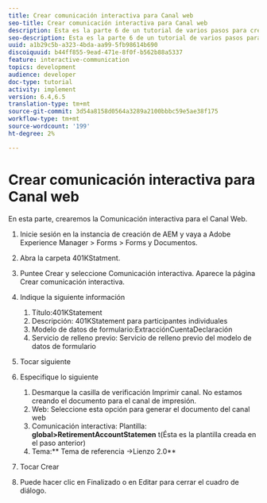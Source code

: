 ```yaml
---
title: Crear comunicación interactiva para Canal web
seo-title: Crear comunicación interactiva para Canal web
description: Esta es la parte 6 de un tutorial de varios pasos para crear su primer documento interactivo de comunicaciones. En esta parte, crearemos la Comunicación interactiva para el Canal Web.
seo-description: Esta es la parte 6 de un tutorial de varios pasos para crear su primer documento interactivo de comunicaciones. En esta parte, crearemos la Comunicación interactiva para el Canal Web.
uuid: a1b29c5b-a323-4bda-aa99-5fb98614b690
discoiquuid: b44ff855-9ead-471e-8f0f-b562b88a5337
feature: interactive-communication
topics: development
audience: developer
doc-type: tutorial
activity: implement
version: 6.4,6.5
translation-type: tm+mt
source-git-commit: 3d54a8158d0564a3289a2100bbbc59e5ae38f175
workflow-type: tm+mt
source-wordcount: '199'
ht-degree: 2%

---
```



# Crear comunicación interactiva para Canal web

En esta parte, crearemos la Comunicación interactiva para el Canal Web.

1. Inicie sesión en la instancia de creación de AEM y vaya a Adobe Experience Manager > Forms > Forms y Documentos.
1. Abra la carpeta 401KStatment.
1. Puntee Crear y seleccione Comunicación interactiva. Aparece la página Crear comunicación interactiva.
1. Indique la siguiente información

   1. Título:401KStatement
   1. Descripción: 401KStatement para participantes individuales
   1. Modelo de datos de formulario:ExtracciónCuentaDeclaración
   1. Servicio de relleno previo: Servicio de relleno previo del modelo de datos de formulario

1. Tocar siguiente
1. Especifique lo siguiente

   1. Desmarque la casilla de verificación Imprimir canal. No estamos creando el documento para el canal de impresión.
   1. Web: Seleccione esta opción para generar el documento del canal web
   1. Comunicación interactiva: Plantilla: **global>RetirementAccountStatemen** t(Ésta es la plantilla creada en el paso anterior)
   1. Tema:** Tema de referencia ->Lienzo 2.0**

1. Tocar Crear
1. Puede hacer clic en Finalizado o en Editar para cerrar el cuadro de diálogo.

